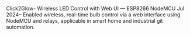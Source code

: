 Click2Glow- Wireless LED Control with Web UI — ESP8266 NodeMCU
Jul 2024– Enabled wireless, real-time bulb control via a web interface using NodeMCU and relays, applicable in smart home and industrial
git automation.
